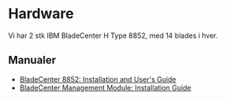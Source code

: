 # Hardware

Vi har 2 stk IBM BladeCenter H Type 8852, med 14 blades i hver.

## Manualer 

- [BladeCenter 8852: Installation and User's Guide](http://bladecenter.lenovofiles.com/help/topic/com.lenovo.bladecenter.8852.doc/8852_installation_guide.pdf)
- [BladeCenter Management Module: Installation Guide](http://bladecenter.lenovofiles.com/help/topic/com.lenovo.bladecenter.mgtmod.doc/d3sdems4.pdf)
